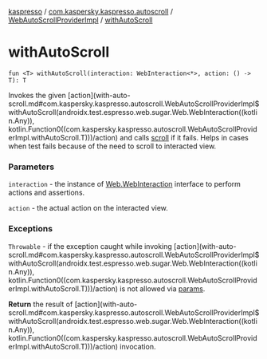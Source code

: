 [kaspresso](../../index.md) / [com.kaspersky.kaspresso.autoscroll](../index.md) / [WebAutoScrollProviderImpl](index.md) / [withAutoScroll](./with-auto-scroll.md)

# withAutoScroll

`fun <T> withAutoScroll(interaction: WebInteraction<*>, action: () -> T): T`

Invokes the given [action](with-auto-scroll.md#com.kaspersky.kaspresso.autoscroll.WebAutoScrollProviderImpl$withAutoScroll(androidx.test.espresso.web.sugar.Web.WebInteraction((kotlin.Any)), kotlin.Function0((com.kaspersky.kaspresso.autoscroll.WebAutoScrollProviderImpl.withAutoScroll.T)))/action) and calls [scroll](scroll.md) if it fails. Helps in cases when test fails because of the
need to scroll to interacted view.

### Parameters

`interaction` - the instance of [Web.WebInteraction](#) interface to perform actions and assertions.

`action` - the actual action on the interacted view.

### Exceptions

`Throwable` - if the exception caught while invoking [action](with-auto-scroll.md#com.kaspersky.kaspresso.autoscroll.WebAutoScrollProviderImpl$withAutoScroll(androidx.test.espresso.web.sugar.Web.WebInteraction((kotlin.Any)), kotlin.Function0((com.kaspersky.kaspresso.autoscroll.WebAutoScrollProviderImpl.withAutoScroll.T)))/action) is not allowed via [params](#).

**Return**
the result of [action](with-auto-scroll.md#com.kaspersky.kaspresso.autoscroll.WebAutoScrollProviderImpl$withAutoScroll(androidx.test.espresso.web.sugar.Web.WebInteraction((kotlin.Any)), kotlin.Function0((com.kaspersky.kaspresso.autoscroll.WebAutoScrollProviderImpl.withAutoScroll.T)))/action) invocation.

